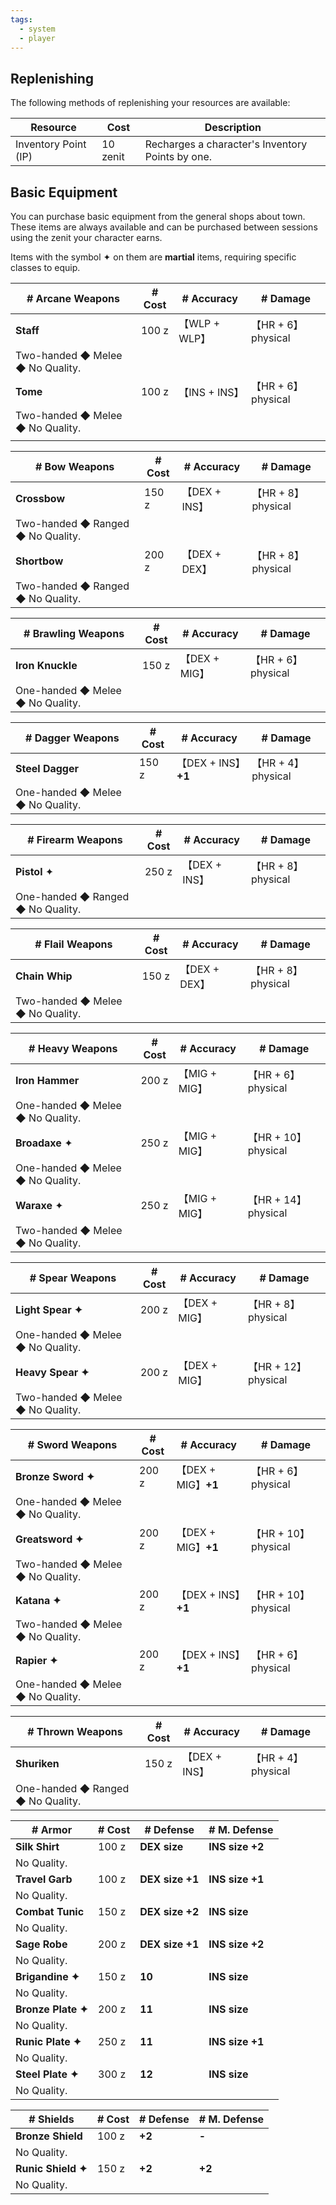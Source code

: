 ```yaml
---
tags:
  - system
  - player
---
```

## Replenishing
The following methods of replenishing your resources are available:

| Resource             | Cost     | Description                                      |
| -------------------- | -------- | ------------------------------------------------ |
| Inventory Point (IP) | 10 zenit | Recharges a character's Inventory Points by one. |
## Basic Equipment
You can purchase basic equipment from the general shops about town. These items are always available and can be purchased between sessions using the zenit your character earns.

Items with the symbol ✦ on them are **martial** items, requiring specific classes to equip.

| # Arcane Weapons                 | # Cost | # Accuracy  | # Damage          |
| -------------------------------- | ------ | ----------- | ----------------- |
| **Staff**                        | 100 z  | 【WLP + WLP】 | 【HR + 6】 physical |
| Two-handed ◆ Melee ◆ No Quality. |        |             |                   |
| **Tome**                         | 100 z  | 【INS + INS】 | 【HR + 6】 physical |
| Two-handed ◆ Melee ◆ No Quality. |        |             |                   |
|                                  |        |             |                   |

| # Bow Weapons                     | # Cost | # Accuracy  | # Damage          |
| --------------------------------- | ------ | ----------- | ----------------- |
| **Crossbow**                      | 150 z  | 【DEX + INS】 | 【HR + 8】 physical |
| Two-handed ◆ Ranged ◆ No Quality. |        |             |                   |
| **Shortbow**                      | 200 z  | 【DEX + DEX】 | 【HR + 8】 physical |
| Two-handed ◆ Ranged ◆ No Quality. |        |             |                   |

| # Brawling Weapons               | # Cost | # Accuracy        | # Damage          |
| -------------------------------- | ------ | ----------------- | ----------------- |
| **Iron Knuckle**                 | 150 z  | 【DEX + MIG】       | 【HR + 6】 physical |
| One-handed ◆ Melee ◆ No Quality. |        |                   |                   |

| # Dagger Weapons                                                                                                                                                        | # Cost | # Accuracy        | # Damage          |
| ----------------------------------------------------------------------------------------------------------------------------------------------------------------------- | ------ | ----------------- | ----------------- |
| **Steel Dagger**                                                                                                                                                        | 150 z  | 【DEX + INS】**+1** | 【HR + 4】 physical |
| One-handed ◆ Melee ◆ No Quality.                                                                                                                                        |        |                   |                   |

| # Firearm Weapons                 | # Cost | # Accuracy  | # Damage          |
| --------------------------------- | ------ | ----------- | ----------------- |
| **Pistol** ✦                      | 250 z  | 【DEX + INS】 | 【HR + 8】 physical |
| One-handed ◆ Ranged ◆ No Quality. |        |             |                   |

| # Flail Weapons                  | # Cost | # Accuracy  | # Damage          |
| -------------------------------- | ------ | ----------- | ----------------- |
| **Chain Whip**                   | 150 z  | 【DEX + DEX】 | 【HR + 8】 physical |
| Two-handed ◆ Melee ◆ No Quality. |        |             |                   |

| # Heavy Weapons                                              | # Cost | # Accuracy  | # Damage           |
| ------------------------------------------------------------ | ------ | ----------- | ------------------ |
| **Iron Hammer**                                              | 200 z  | 【MIG + MIG】 | 【HR + 6】 physical  |
| One-handed ◆ Melee ◆ No Quality.                             |        |             |                    |
| **Broadaxe** ✦                                               | 250 z  | 【MIG + MIG】 | 【HR + 10】 physical |
| One-handed ◆ Melee ◆ No Quality.                             |        |             |                    |
| **Waraxe** ✦                                                 | 250 z  | 【MIG + MIG】 | 【HR + 14】 physical |
| Two-handed ◆ Melee ◆ No Quality.                             |        |             |                    |

| # Spear Weapons                                               | # Cost | # Accuracy  | # Damage           |
| ------------------------------------------------------------- | ------ | ----------- | ------------------ |
| **Light Spear ✦**                                             | 200 z  | 【DEX + MIG】 | 【HR + 8】 physical  |
| One-handed ◆ Melee ◆ No Quality.                              |        |             |                    |
| **Heavy Spear ✦**                                             | 200 z  | 【DEX + MIG】 | 【HR + 12】 physical |
| Two-handed ◆ Melee ◆ No Quality.                              |        |             |                    |

| # Sword Weapons                                                                                                                         | # Cost | # Accuracy        | # Damage           |
| --------------------------------------------------------------------------------------------------------------------------------------- | ------ | ----------------- | ------------------ |
| **Bronze Sword ✦**                                                                                                                      | 200 z  | 【DEX + MIG】**+1** | 【HR + 6】 physical  |
| One-handed ◆ Melee ◆ No Quality.                                                                                                        |        |                   |                    |
| **Greatsword ✦**                                                                                                                        | 200 z  | 【DEX + MIG】**+1** | 【HR + 10】 physical |
| Two-handed ◆ Melee ◆ No Quality.                                                                                                        |        |                   |                    |
| **Katana ✦**                                                                                                                            | 200 z  | 【DEX + INS】**+1** | 【HR + 10】 physical |
| Two-handed ◆ Melee ◆ No Quality.                                                                                                        |        |                   |                    |
| **Rapier ✦**                                                                                                                            | 200 z  | 【DEX + INS】**+1** | 【HR + 6】 physical  |
| One-handed ◆ Melee ◆ No Quality.                                                                                                        |        |                   |                    |

| # Thrown Weapons                                                                                                                                                      | # Cost | # Accuracy  | # Damage          |
| --------------------------------------------------------------------------------------------------------------------------------------------------------------------- | ------ | ----------- | ----------------- |
| **Shuriken**                                                                                                                                                          | 150 z  | 【DEX + INS】 | 【HR + 4】 physical |
| One-handed ◆ Ranged ◆ No Quality.                                                                                                                                     |        |             |                   |

| # Armor            | # Cost | # Defense       | # M. Defense    |
| ------------------ | ------ | --------------- | --------------- |
| **Silk Shirt**     | 100 z  | **DEX size**    | **INS size +2** |
| No Quality.        |        |                 |                 |
| **Travel Garb**    | 100 z  | **DEX size +1** | **INS size +1** |
| No Quality.        |        |                 |                 |
| **Combat Tunic**   | 150 z  | **DEX size +2** | **INS size**    |
| No Quality.        |        |                 |                 |
| **Sage Robe**      | 200 z  | **DEX size +1** | **INS size +2** |
| No Quality.        |        |                 |                 |
| **Brigandine ✦**   | 150 z  | **10**          | **INS size**    |
| No Quality.        |        |                 |                 |
| **Bronze Plate ✦** | 200 z  | **11**          | **INS size**    |
| No Quality.        |        |                 |                 |
| **Runic Plate ✦**  | 250 z  | **11**          | **INS size +1** |
| No Quality.        |        |                 |                 |
| **Steel Plate ✦**  | 300 z  | **12**          | **INS size**    |
| No Quality.        |        |                 |                 |

| # Shields                                | # Cost | # Defense | # M. Defense |
| ---------------------------------------- | ------ | --------- | ------------ |
| **Bronze Shield**                        | 100 z  | **+2**    | **-**        |
| No Quality.                              |        |           |              |
| **Runic Shield ✦**                       | 150 z  | **+2**    | **+2**       |
| No Quality.                              |        |           |              |

